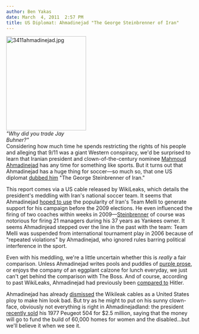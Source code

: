 ```yaml
---
author: Ben Yakas
date: March  4, 2011  2:57 PM
title: US Diplomat: Ahmadinejad "The George Steinbrenner of Iran"
---
```


<p><span class="mt-enclosure mt-enclosure-image" style="display: inline;"> </span></p><div class="image-left" style=" width:215px; "> <img alt="3411ahmadinejad.jpg" src="https://web.archive.org/web/20110412183813im_/http://gothamist.com/attachments/byakas/3411ahmadinejad.jpg" width="215" height="254"> <br> <i>&quot;Why did you trade Jay Buhner?&quot;</i></div> Considering how much time he spends restricting the rights of his people and alleging that 9/11 was a giant Western conspiracy, we&apos;d be surprised to learn that Iranian president and clown-of-the-century nominee <a href="https://web.archive.org/web/20110412183813/http://gothamist.com/tags/mahmoudahmadinejad">Mahmoud Ahmadinejad</a> has any time for something like sports. But it turns out that Ahmadinejad has a huge thing for soccer&#x2014;so much so, that one US diplomat <a href="https://web.archive.org/web/20110412183813/http://www.nydailynews.com/news/world/2011/03/04/2011-03-04_mahmoud_ahmadinejad_called_the_george_steinbrenner_of_iran_by_a_us_diplomat_wiki.html">dubbed him</a> &quot;The George Steinbrenner of Iran.&quot;<p></p>

<p>This report comes via a US cable released by WikiLeaks, which details the president&apos;s meddling with Iran&apos;s national soccer team. It seems that Ahmadinejad <a href="https://web.archive.org/web/20110412183813/http://www.nypost.com/p/news/international/wikileaks_ahmadinejad_is_steinbrenner_IyhDrhnkne71Xb8x3lTm5M">hoped to use</a> the popularity of Iran&apos;s Team Melli to generate support for his campaign before the 2009 elections. He even influenced the firing of two coaches within weeks in 2009&#x2014;<a href="https://web.archive.org/web/20110412183813/http://gothamist.com/tags/georgesteinbrenner">Steinbrenner</a> of course was notorious for firing 21 managers during his 37 years as Yankees owner. It seems Ahmadinjead stepped over the line in the past with the team: Team Melli was suspended from international tournament play in 2006 because of &quot;repeated violations&quot; by Ahmadinejad, who ignored rules barring political interference in the sport. </p>

<p>Even with his meddling, we&apos;re a little uncertain whether this is <em>really</em> a fair comparison. Unless Ahmadinejad writes pools and puddles of <a href="https://web.archive.org/web/20110412183813/http://gothamist.com/2010/10/15/pools_and_puddles_of_purple_passion.php">purple prose</a>, or enjoys the company of an eggplant calzone for lunch everyday, we just can&apos;t get behind the comparison with The Boss. And of course, according to past WikiLeaks, Ahmadinejad had previously been <a href="https://web.archive.org/web/20110412183813/http://www.israelnationalnews.com/News/News.aspx/140882">compared to</a> Hitler. </p>

<p>Ahmadinejad has already <a href="https://web.archive.org/web/20110412183813/http://articles.nydailynews.com/2010-11-29/news/27082690_1_iranian-leader-iranian-president-mahmoud-ahmadinejad">dismissed</a> the Wikileak cables as a United States ploy to make him look bad. But try as he might to put on his sunny clown-face, obviously not everything is right in Ahmadinejadland: the president <a href="https://web.archive.org/web/20110412183813/http://www.autoevolution.com/news/ahmadinejad-sells-his-peugeot-for-25-million-32261.html">recently sold</a> his 1977 Peugeot 504 for $2.5 million, saying that the money will go to fund the build of 60,000 homes for women and the disabled...but we&apos;ll believe it when we see it.</p>